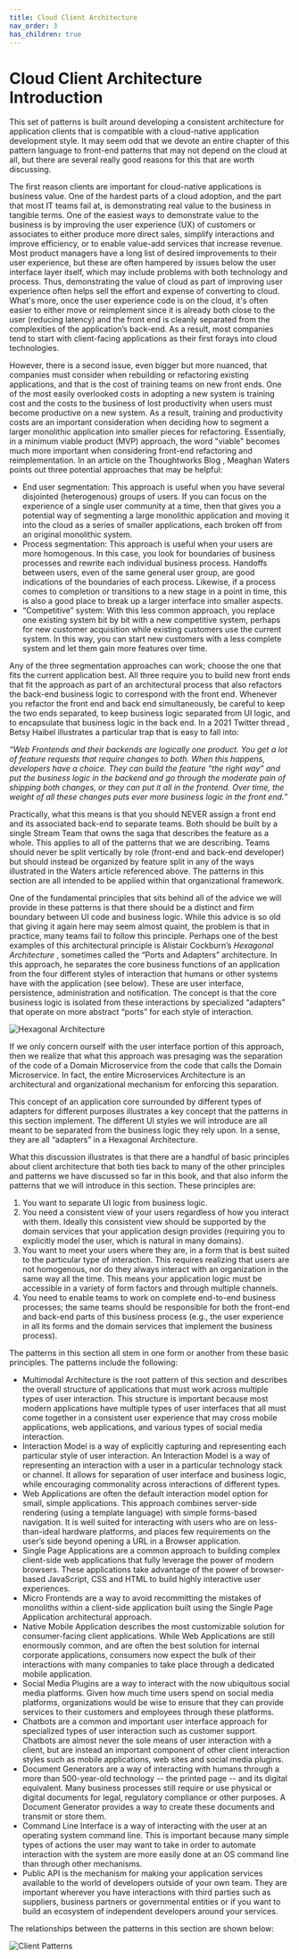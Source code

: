 ```yaml
---
title: Cloud Client Architecture
nav_order: 3
has_children: true
---
```

# Cloud Client Architecture Introduction

This set of patterns is built around developing a consistent architecture for application clients that is compatible with a cloud-native application development style. It may seem odd that we devote an entire chapter of this pattern language to front-end patterns that may not depend on the cloud at all, but there are several really good reasons for this that are worth discussing.

The first reason clients are important for cloud-native applications is business value. One of the hardest parts of a cloud adoption, and the part that most IT teams fail at, is demonstrating real value to the business in tangible terms. One of the easiest ways to demonstrate value to the business is by improving the user experience (UX) of customers or associates to either produce more direct sales, simplify interactions and improve efficiency, or to enable value-add services that increase revenue. Most product managers have a long list of desired improvements to their user experience, but these are often hampered by issues below the user interface layer itself, which may include problems with both technology and process. Thus, demonstrating the value of cloud as part of improving user experience often helps sell the effort and expense of converting to cloud. What's more, once the user experience code is on the cloud, it's often easier to either move or reimplement since it is already both close to the user (reducing latency) and the front end is cleanly separated from the complexities of the application’s back-end. As a result, most companies tend to start with client-facing applications as their first forays into cloud technologies.

However, there is a second issue, even bigger but more nuanced, that companies must consider when rebuilding or refactoring existing applications, and that is the cost of training teams on new front ends. One of the most easily overlooked costs in adopting a new system is training cost and the costs to the business of lost productivity when users must become productive on a new system. As a result, training and productivity costs are an important consideration when deciding how to segment a larger monolithic application into smaller pieces for refactoring. Essentially, in a minimum viable product (MVP) approach, the word "viable" becomes much more important when considering front-end refactoring and reimplementation. In an article on the Thoughtworks Blog , Meaghan Waters points out three potential approaches that may be helpful:

-	End user segmentation: This approach is useful when you have several disjointed (heterogenous) groups of users. If you can focus on the experience of a single user community at a time, then that gives you a potential way of segmenting a large monolithic application and moving it into the cloud as a series of smaller applications, each broken off from an original monolithic system.
-	Process segmentation: This approach is useful when your users are more homogenous. In this case, you look for boundaries of business processes and rewrite each individual business process. Handoffs between users, even of the same general user group, are good indications of the boundaries of each process. Likewise, if a process comes to completion or transitions to a new stage in a point in time, this is also a good place to break up a larger interface into smaller aspects.
-	“Competitive” system: With this less common approach, you replace one existing system bit by bit with a new competitive system, perhaps for new customer acquisition while existing customers use the current system. In this way, you can start new customers with a less complete system and let them gain more features over time.

Any of the three segmentation approaches can work; choose the one that fits the current application best. All three require you to build new front ends that fit the approach as part of an architectural process that also refactors the back-end business logic to correspond with the front end. Whenever you refactor the front end and back end simultaneously, be careful to keep the two ends separated, to keep business logic separated from UI logic, and to encapsulate that business logic in the back end. In a 2021 Twitter thread , Betsy Haibel illustrates a particular trap that is easy to fall into:

*“Web Frontends and their backends are logically one product. You get a lot of feature requests that require changes to both. When this happens, developers have a choice. They can build the feature “the right way” and put the business logic in the backend and go through the moderate pain of shipping both changes, or they can put it all in the frontend. Over time, the weight of all these changes puts ever more business logic in the front end.”*

Practically, what this means is that you should NEVER assign a front end and its associated back-end to separate teams. Both should be built by a single Stream Team that owns the saga that describes the feature as a whole. This applies to all of the patterns that we are describing. Teams should never be split vertically by role (front-end and back-end developer) but should instead be organized by feature split in any of the ways illustrated in the Waters article referenced above. The patterns in this section are all intended to be applied within that organizational framework.

One of the fundamental principles that sits behind all of the advice we will provide in these patterns is that there should be a distinct and firm boundary between UI code and business logic.  While this advice is so old that giving it again here may seem almost quaint, the problem is that in practice, many teams fail to follow this principle.  Perhaps one of the best examples of this architectural principle is Alistair Cockburn’s *Hexagonal Architecture* , sometimes called the “Ports and Adapters” architecture.  In this approach, he separates the core business functions of an application from the four different styles of interaction that humans or other systems have with the application (see below).  These are user interface, persistence, administration and notification.  The concept is that the core business logic is isolated from these interactions by specialized “adapters” that operate on more abstract “ports” for each style of interaction.
 
![Hexagonal Architecture](../assets/HexagonalArchitecture.png)

If we only concern ourself with the user interface portion of this approach, then we realize that what this approach was presaging was the separation of the code of a Domain Microservice from the code that calls the Domain Microservice. In fact, the entire Microservices Architecture is an architectural and organizational mechanism for enforcing this separation.  

This concept of an application core surrounded by different types of adapters for different purposes illustrates a key concept that the patterns in this section implement.  The different UI styles we will introduce are all meant to be separated from the business logic they rely upon.  In a sense, they are all “adapters” in a Hexagonal Architecture.

What this discussion illustrates is that there are a handful of basic principles about client architecture that both ties back to many of the other principles and patterns we have discussed so far in this book, and that also inform the patterns that we will introduce in this section.  These principles are:

1.	You want to separate UI logic from business logic.  
2.	You need a consistent view of your users regardless of how you interact with them.  Ideally this consistent view should be supported by the domain services that your application design provides (requiring you to explicitly model the user, which is natural in many domains). 
3.	You want to meet your users where they are, in a form that is best suited to the particular type of interaction.  This requires realizing that users are not homogenous, nor do they always interact with an organization in the same way all the time.  This means your application logic must be accessible in a variety of form factors and through multiple channels.
4.	You need to enable teams to work on complete end-to-end business processes; the same teams should be responsible for both the front-end and back-end parts of this business process (e.g., the user experience in all its forms and the domain services that implement the business process).
	 
The patterns in this section all stem in one form or another from these basic principles.  The patterns include the following:

-	Multimodal Architecture is the root pattern of this section and describes the overall structure of applications that must work across multiple types of user interaction. This structure is important because most modern applications have multiple types of user interfaces that all must come together in a consistent user experience that may cross mobile applications, web applications, and various types of social media interaction.
-	Interaction Model is a way of explicitly capturing and representing each particular style of user interaction.  An Interaction Model is a way of representing an interaction with a user in a particular technology stack or channel. It allows for separation of user interface and business logic, while encouraging commonality across interactions of different types.
-	Web Applications are often the default interaction model option for small, simple applications.  This approach combines server-side rendering (using a template language) with simple forms-based navigation. It is well suited for interacting with users who are on less-than-ideal hardware platforms, and places few requirements on the user’s side beyond opening a URL in a Browser application. 
-	Single Page Applications are a common approach to building complex client-side web applications that fully leverage the power of modern browsers. These applications take advantage of the power of browser-based JavaScript, CSS and HTML to build highly interactive user experiences.
-	Micro Frontends are a way to avoid recommitting the mistakes of monoliths within a client-side application built using the Single Page Application architectural approach.
-	Native Mobile Application describes the most customizable solution for consumer-facing client applications. While Web Applications are still enormously common, and are often the best solution for internal corporate applications, consumers now expect the bulk of their interactions with many companies to take place through a dedicated mobile application.
-	Social Media Plugins are a way to interact with the now ubiquitous social media platforms.  Given how much time users spend on social media platforms, organizations would be wise to ensure that they can provide services to their customers and employees through these platforms.
-	Chatbots are a common and important user interface approach for specialized types of user interaction such as customer support. Chatbots are almost never the sole means of user interaction with a client, but are instead an important component of other client interaction styles such as mobile applications, web sites and social media plugins.
-	Document Generators are a way of interacting with humans through a more than 500-year-old technology -- the printed page -- and its digital equivalent.  Many business processes still require or use physical or digital documents for legal, regulatory compliance or other purposes.  A Document Generator provides a way to create these documents and transmit or store them.
-	Command Line Interface is a way of interacting with the user at an operating system command line.   This is important because many simple types of actions the user may want to take in order to automate interaction with the system are more easily done at an OS command line than through other mechanisms. 
-	Public API is the mechanism for making your application services available to the world of developers outside of your own team. They are important wherever you have interactions with third parties such as suppliers, business partners or governmental entities or if you want to build an ecosystem of independent developers around your services.

The relationships between the patterns in this section are shown below:
 
![Client Patterns](../assets/CloudClientPatterns.png)
